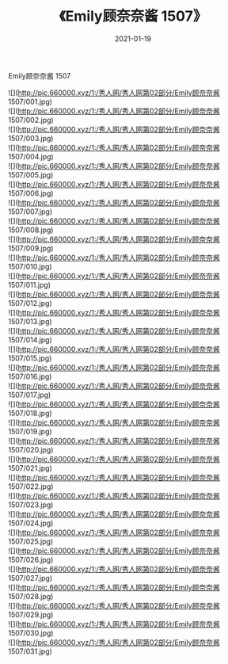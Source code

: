 ﻿---
layout: post
title:  《Emily顾奈奈酱 1507》
date:   2021-01-19
img: http://pic.660000.xyz/1:/秀人网/秀人网第02部分/Emily顾奈奈酱 1507/000.jpg
categories: [美女, 清纯, 唯美]
---

Emily顾奈奈酱 1507

  ![](http://pic.660000.xyz/1:/秀人网/秀人网第02部分/Emily顾奈奈酱 1507/001.jpg) <br> ![](http://pic.660000.xyz/1:/秀人网/秀人网第02部分/Emily顾奈奈酱 1507/002.jpg) <br> ![](http://pic.660000.xyz/1:/秀人网/秀人网第02部分/Emily顾奈奈酱 1507/003.jpg) <br> ![](http://pic.660000.xyz/1:/秀人网/秀人网第02部分/Emily顾奈奈酱 1507/004.jpg) <br> ![](http://pic.660000.xyz/1:/秀人网/秀人网第02部分/Emily顾奈奈酱 1507/005.jpg) <br> ![](http://pic.660000.xyz/1:/秀人网/秀人网第02部分/Emily顾奈奈酱 1507/006.jpg) <br> ![](http://pic.660000.xyz/1:/秀人网/秀人网第02部分/Emily顾奈奈酱 1507/007.jpg) <br> ![](http://pic.660000.xyz/1:/秀人网/秀人网第02部分/Emily顾奈奈酱 1507/008.jpg) <br> ![](http://pic.660000.xyz/1:/秀人网/秀人网第02部分/Emily顾奈奈酱 1507/009.jpg) <br> ![](http://pic.660000.xyz/1:/秀人网/秀人网第02部分/Emily顾奈奈酱 1507/010.jpg) <br> ![](http://pic.660000.xyz/1:/秀人网/秀人网第02部分/Emily顾奈奈酱 1507/011.jpg) <br> ![](http://pic.660000.xyz/1:/秀人网/秀人网第02部分/Emily顾奈奈酱 1507/012.jpg) <br> ![](http://pic.660000.xyz/1:/秀人网/秀人网第02部分/Emily顾奈奈酱 1507/013.jpg) <br> ![](http://pic.660000.xyz/1:/秀人网/秀人网第02部分/Emily顾奈奈酱 1507/014.jpg) <br> ![](http://pic.660000.xyz/1:/秀人网/秀人网第02部分/Emily顾奈奈酱 1507/015.jpg) <br> ![](http://pic.660000.xyz/1:/秀人网/秀人网第02部分/Emily顾奈奈酱 1507/016.jpg) <br> ![](http://pic.660000.xyz/1:/秀人网/秀人网第02部分/Emily顾奈奈酱 1507/017.jpg) <br> ![](http://pic.660000.xyz/1:/秀人网/秀人网第02部分/Emily顾奈奈酱 1507/018.jpg) <br> ![](http://pic.660000.xyz/1:/秀人网/秀人网第02部分/Emily顾奈奈酱 1507/019.jpg) <br> ![](http://pic.660000.xyz/1:/秀人网/秀人网第02部分/Emily顾奈奈酱 1507/020.jpg) <br> ![](http://pic.660000.xyz/1:/秀人网/秀人网第02部分/Emily顾奈奈酱 1507/021.jpg) <br> ![](http://pic.660000.xyz/1:/秀人网/秀人网第02部分/Emily顾奈奈酱 1507/022.jpg) <br> ![](http://pic.660000.xyz/1:/秀人网/秀人网第02部分/Emily顾奈奈酱 1507/023.jpg) <br> ![](http://pic.660000.xyz/1:/秀人网/秀人网第02部分/Emily顾奈奈酱 1507/024.jpg) <br> ![](http://pic.660000.xyz/1:/秀人网/秀人网第02部分/Emily顾奈奈酱 1507/025.jpg) <br> ![](http://pic.660000.xyz/1:/秀人网/秀人网第02部分/Emily顾奈奈酱 1507/026.jpg) <br> ![](http://pic.660000.xyz/1:/秀人网/秀人网第02部分/Emily顾奈奈酱 1507/027.jpg) <br> ![](http://pic.660000.xyz/1:/秀人网/秀人网第02部分/Emily顾奈奈酱 1507/028.jpg) <br> ![](http://pic.660000.xyz/1:/秀人网/秀人网第02部分/Emily顾奈奈酱 1507/029.jpg) <br> ![](http://pic.660000.xyz/1:/秀人网/秀人网第02部分/Emily顾奈奈酱 1507/030.jpg) <br> ![](http://pic.660000.xyz/1:/秀人网/秀人网第02部分/Emily顾奈奈酱 1507/031.jpg) <br>